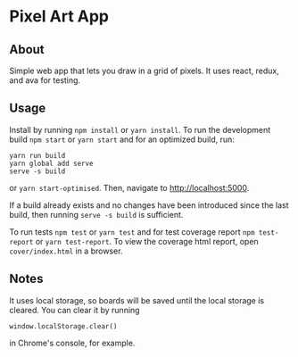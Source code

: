 # Pixel Art App

## About

Simple web app that lets you draw in a grid of pixels. It uses react, redux,
and ava for testing.

## Usage

Install by running `npm install` or `yarn install`. To run the development build `npm start` or `yarn start` and for an optimized build, run:

```
yarn run build
yarn global add serve
serve -s build
```
or `yarn start-optimised`. Then, navigate to <http://localhost:5000>.

If a build already exists and no changes have been introduced since the last build, then running `serve -s build` is sufficient.

To run tests `npm test` or `yarn test` and for test coverage report `npm test-report` or `yarn test-report`. To view the coverage html report, open `cover/index.html` in a browser.

## Notes

It uses local storage, so boards will be saved until the local storage is cleared. You can clear it by running

```
window.localStorage.clear()
```
in Chrome's console, for example.

